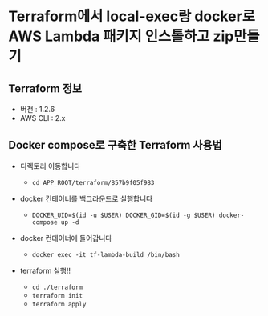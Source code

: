 # Terraform에서 local-exec랑 docker로 AWS Lambda 패키지 인스톨하고 zip만들기
## Terraform 정보
- 버전 : 1.2.6
- AWS CLI : 2.x

## Docker compose로 구축한 Terraform 사용법
- 디렉토리 이동합니다
  - `cd APP_ROOT/terraform/857b9f05f983`

- docker 컨테이너를 백그라운드로 실행합니다
  - `DOCKER_UID=$(id -u $USER) DOCKER_GID=$(id -g $USER) docker-compose up -d`

- docker 컨테이너에 들어갑니다
  - `docker exec -it tf-lambda-build /bin/bash`

- terraform 실행!!
  - `cd ./terraform`
  - `terraform init`
  - `terraform apply`